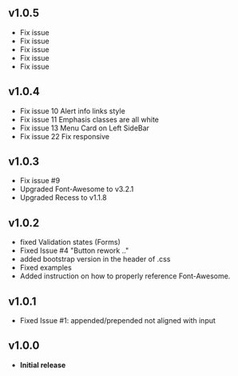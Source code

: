 ## v1.0.5
- Fix issue
- Fix issue
- Fix issue
- Fix issue
- Fix issue


## v1.0.4
- Fix issue 10 Alert info links style
- Fix issue 11 Emphasis classes are all white
- Fix issue 13 Menu Card on Left SideBar
- Fix issue 22 Fix responsive


## v1.0.3
- Fix issue #9
- Upgraded Font-Awesome to v3.2.1
- Upgraded Recess to v1.1.8

## v1.0.2
- fixed Validation states (Forms)
- Fixed Issue #4 "Button rework .."
- added bootstrap version in the header of .css
- Fixed examples
- Added instruction on how to properly reference Font-Awesome.

## v1.0.1
- Fixed Issue #1: appended/prepended not aligned with input

## v1.0.0
- **Initial release**